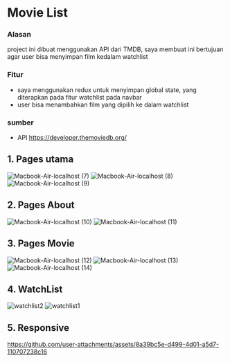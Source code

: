 # Movie List

### Alasan
project ini dibuat menggunakan API dari TMDB, saya membuat ini bertujuan agar user bisa menyimpan film kedalam watchlist

### Fitur
* saya menggunakan redux untuk menyimpan global state, yang diterapkan pada fitur watchlist pada navbar
* user bisa menambahkan film yang dipilih ke dalam watchlist

### sumber
* API https://developer.themoviedb.org/

## 1. Pages utama
![Macbook-Air-localhost (7)](https://github.com/user-attachments/assets/ce17da71-c5b4-4af0-bdd2-67fdc9b181e5)
![Macbook-Air-localhost (8)](https://github.com/user-attachments/assets/31aac0d5-706f-456f-b21c-9a97090fdc32)
![Macbook-Air-localhost (9)](https://github.com/user-attachments/assets/09ae9e49-1c6c-4c74-b947-c6209c6eddde)




## 2. Pages About
![Macbook-Air-localhost (10)](https://github.com/user-attachments/assets/bcb22109-310f-4fc0-9811-84babba2133d)
![Macbook-Air-localhost (11)](https://github.com/user-attachments/assets/d9bd0dfe-812e-42ed-830e-43c756cb0e3f)




## 3. Pages Movie
![Macbook-Air-localhost (12)](https://github.com/user-attachments/assets/7780ca51-449c-4b51-bfa5-a740d1f6b29e)
![Macbook-Air-localhost (13)](https://github.com/user-attachments/assets/eb8492cb-57da-4991-a0f0-c633a87e6777)
![Macbook-Air-localhost (14)](https://github.com/user-attachments/assets/2226723a-b0d7-43dd-bb3b-36a06ed1209b)




## 4. WatchList
![watchlist2](https://github.com/user-attachments/assets/caa198e5-1e02-429c-b796-8109309aead7)
![watchlist1](https://github.com/user-attachments/assets/0480cde3-ff6c-4f68-8773-229ade62ccdc)

## 5. Responsive


https://github.com/user-attachments/assets/8a39bc5e-d499-4d01-a5d7-110707238c16









